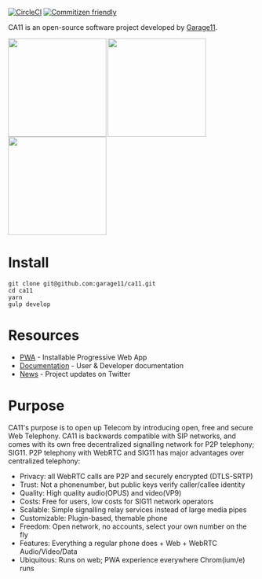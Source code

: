 [![CircleCI](https://circleci.com/gh/garage11/ca11/tree/develop.svg?style=shield)](https://circleci.com/gh/garage11/ca11/tree/develop)
[![Commitizen friendly](https://img.shields.io/badge/commitizen-friendly-brightgreen.svg)](http://commitizen.github.io/cz-cli/)

CA11 is an open-source software project developed by [Garage11](https://garage11.tech).

<img align="left" src="https://docs.ca11.io/screens/alice-new-session-input.png" height="200">
<img align="left" src="https://docs.ca11.io/screens/alice-dialing-bob.png" height="200">
<img src="https://docs.ca11.io/screens/alice-calling-with-bob.png" height="200">

# Install

    git clone git@github.com:garage11/ca11.git
    cd ca11
    yarn
    gulp develop


# Resources

* [PWA](https://ca11.io/) - Installable Progressive Web App
* [Documentation](https://docs.ca11.io) - User & Developer documentation
* [News](https://twitter.com/ca11_webrtc) - Project updates on Twitter


# Purpose
CA11's purpose is to open up Telecom by introducing open, free and secure
Web Telephony. CA11 is backwards compatible with SIP networks, and comes with its
own free decentralized signalling network for P2P telephony; SIG11. P2P telephony
with WebRTC and SIG11 has major advantages over centralized telephony:

* Privacy: all WebRTC calls are P2P and securely encrypted (DTLS-SRTP)
* Trust: Not a phonenumber, but public keys verify caller/callee identity
* Quality: High quality audio(OPUS) and video(VP9)
* Costs: Free for users, low costs for SIG11 network operators
* Scalable: Simple signalling relay services instead of large media pipes
* Customizable: Plugin-based, themable phone
* Freedom: Open network, no accounts, select your own number on the fly
* Features: Everything a regular phone does + Web + WebRTC Audio/Video/Data
* Ubiquitous: Runs on web; PWA experience everywhere Chrom(ium/e) runs

